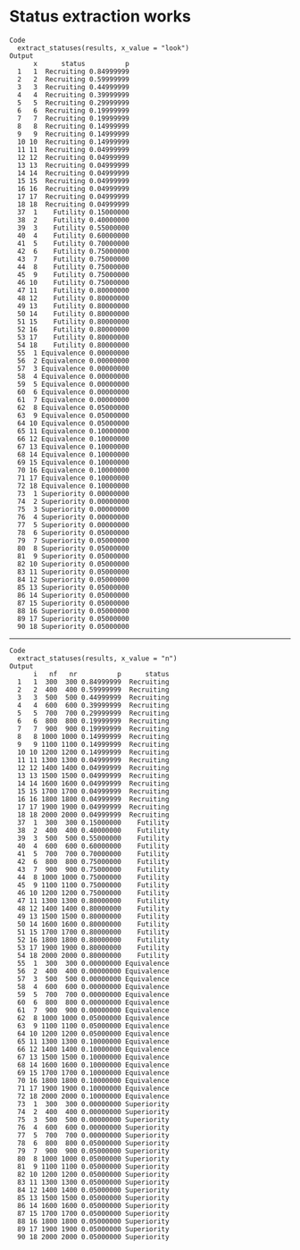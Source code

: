 # Status extraction works

    Code
      extract_statuses(results, x_value = "look")
    Output
          x      status          p
      1   1  Recruiting 0.84999999
      2   2  Recruiting 0.59999999
      3   3  Recruiting 0.44999999
      4   4  Recruiting 0.39999999
      5   5  Recruiting 0.29999999
      6   6  Recruiting 0.19999999
      7   7  Recruiting 0.19999999
      8   8  Recruiting 0.14999999
      9   9  Recruiting 0.14999999
      10 10  Recruiting 0.14999999
      11 11  Recruiting 0.04999999
      12 12  Recruiting 0.04999999
      13 13  Recruiting 0.04999999
      14 14  Recruiting 0.04999999
      15 15  Recruiting 0.04999999
      16 16  Recruiting 0.04999999
      17 17  Recruiting 0.04999999
      18 18  Recruiting 0.04999999
      37  1    Futility 0.15000000
      38  2    Futility 0.40000000
      39  3    Futility 0.55000000
      40  4    Futility 0.60000000
      41  5    Futility 0.70000000
      42  6    Futility 0.75000000
      43  7    Futility 0.75000000
      44  8    Futility 0.75000000
      45  9    Futility 0.75000000
      46 10    Futility 0.75000000
      47 11    Futility 0.80000000
      48 12    Futility 0.80000000
      49 13    Futility 0.80000000
      50 14    Futility 0.80000000
      51 15    Futility 0.80000000
      52 16    Futility 0.80000000
      53 17    Futility 0.80000000
      54 18    Futility 0.80000000
      55  1 Equivalence 0.00000000
      56  2 Equivalence 0.00000000
      57  3 Equivalence 0.00000000
      58  4 Equivalence 0.00000000
      59  5 Equivalence 0.00000000
      60  6 Equivalence 0.00000000
      61  7 Equivalence 0.00000000
      62  8 Equivalence 0.05000000
      63  9 Equivalence 0.05000000
      64 10 Equivalence 0.05000000
      65 11 Equivalence 0.10000000
      66 12 Equivalence 0.10000000
      67 13 Equivalence 0.10000000
      68 14 Equivalence 0.10000000
      69 15 Equivalence 0.10000000
      70 16 Equivalence 0.10000000
      71 17 Equivalence 0.10000000
      72 18 Equivalence 0.10000000
      73  1 Superiority 0.00000000
      74  2 Superiority 0.00000000
      75  3 Superiority 0.00000000
      76  4 Superiority 0.00000000
      77  5 Superiority 0.00000000
      78  6 Superiority 0.05000000
      79  7 Superiority 0.05000000
      80  8 Superiority 0.05000000
      81  9 Superiority 0.05000000
      82 10 Superiority 0.05000000
      83 11 Superiority 0.05000000
      84 12 Superiority 0.05000000
      85 13 Superiority 0.05000000
      86 14 Superiority 0.05000000
      87 15 Superiority 0.05000000
      88 16 Superiority 0.05000000
      89 17 Superiority 0.05000000
      90 18 Superiority 0.05000000

---

    Code
      extract_statuses(results, x_value = "n")
    Output
          i   nf   nr          p      status
      1   1  300  300 0.84999999  Recruiting
      2   2  400  400 0.59999999  Recruiting
      3   3  500  500 0.44999999  Recruiting
      4   4  600  600 0.39999999  Recruiting
      5   5  700  700 0.29999999  Recruiting
      6   6  800  800 0.19999999  Recruiting
      7   7  900  900 0.19999999  Recruiting
      8   8 1000 1000 0.14999999  Recruiting
      9   9 1100 1100 0.14999999  Recruiting
      10 10 1200 1200 0.14999999  Recruiting
      11 11 1300 1300 0.04999999  Recruiting
      12 12 1400 1400 0.04999999  Recruiting
      13 13 1500 1500 0.04999999  Recruiting
      14 14 1600 1600 0.04999999  Recruiting
      15 15 1700 1700 0.04999999  Recruiting
      16 16 1800 1800 0.04999999  Recruiting
      17 17 1900 1900 0.04999999  Recruiting
      18 18 2000 2000 0.04999999  Recruiting
      37  1  300  300 0.15000000    Futility
      38  2  400  400 0.40000000    Futility
      39  3  500  500 0.55000000    Futility
      40  4  600  600 0.60000000    Futility
      41  5  700  700 0.70000000    Futility
      42  6  800  800 0.75000000    Futility
      43  7  900  900 0.75000000    Futility
      44  8 1000 1000 0.75000000    Futility
      45  9 1100 1100 0.75000000    Futility
      46 10 1200 1200 0.75000000    Futility
      47 11 1300 1300 0.80000000    Futility
      48 12 1400 1400 0.80000000    Futility
      49 13 1500 1500 0.80000000    Futility
      50 14 1600 1600 0.80000000    Futility
      51 15 1700 1700 0.80000000    Futility
      52 16 1800 1800 0.80000000    Futility
      53 17 1900 1900 0.80000000    Futility
      54 18 2000 2000 0.80000000    Futility
      55  1  300  300 0.00000000 Equivalence
      56  2  400  400 0.00000000 Equivalence
      57  3  500  500 0.00000000 Equivalence
      58  4  600  600 0.00000000 Equivalence
      59  5  700  700 0.00000000 Equivalence
      60  6  800  800 0.00000000 Equivalence
      61  7  900  900 0.00000000 Equivalence
      62  8 1000 1000 0.05000000 Equivalence
      63  9 1100 1100 0.05000000 Equivalence
      64 10 1200 1200 0.05000000 Equivalence
      65 11 1300 1300 0.10000000 Equivalence
      66 12 1400 1400 0.10000000 Equivalence
      67 13 1500 1500 0.10000000 Equivalence
      68 14 1600 1600 0.10000000 Equivalence
      69 15 1700 1700 0.10000000 Equivalence
      70 16 1800 1800 0.10000000 Equivalence
      71 17 1900 1900 0.10000000 Equivalence
      72 18 2000 2000 0.10000000 Equivalence
      73  1  300  300 0.00000000 Superiority
      74  2  400  400 0.00000000 Superiority
      75  3  500  500 0.00000000 Superiority
      76  4  600  600 0.00000000 Superiority
      77  5  700  700 0.00000000 Superiority
      78  6  800  800 0.05000000 Superiority
      79  7  900  900 0.05000000 Superiority
      80  8 1000 1000 0.05000000 Superiority
      81  9 1100 1100 0.05000000 Superiority
      82 10 1200 1200 0.05000000 Superiority
      83 11 1300 1300 0.05000000 Superiority
      84 12 1400 1400 0.05000000 Superiority
      85 13 1500 1500 0.05000000 Superiority
      86 14 1600 1600 0.05000000 Superiority
      87 15 1700 1700 0.05000000 Superiority
      88 16 1800 1800 0.05000000 Superiority
      89 17 1900 1900 0.05000000 Superiority
      90 18 2000 2000 0.05000000 Superiority

